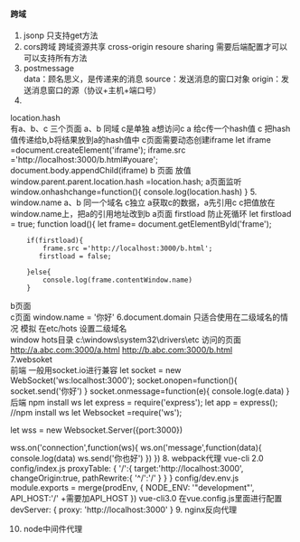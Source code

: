 #### 跨域
1. jsonp 只支持get方法
2. cors跨域 
 跨域资源共享 cross-origin resoure sharing 
 需要后端配置才可以 可以支持所有方法 
3.  postmessage  
data：顾名思义，是传递来的消息
source：发送消息的窗口对象
origin：发送消息窗口的源（协议+主机+端口号）
4. 
location.hash   
    有a、b、c 三个页面 
    a、b 同域  c是单独 
    a想访问c 
    a 给c传一个hash值 c 把hash值传递给b,b将结果放到a的hash值中
c页面需要动态创建iframe 
let iframe =document.createElement('iframe');
       iframe.src ='http://localhost:3000/b.html#youare';
       document.body.appendChild(iframe)
b 页面 放值   window.parent.parent.location.hash =location.hash;
a页面监听 
window.onhashchange=function(){
            console.log(location.hash)
        } 
5.  window.name 
   a、b 同一个域名 c独立
    a获取c的数据，a先引用c c把值放在window.name上，把a的引用地址改到b
   a页面 firstload 防止死循环
   let firstload = true; 
   function load(){
        let frame= document.getElementById('frame');
        
        if(firstload){
            frame.src ='http://localhost:3000/b.html';
           firstload = false; 

        }else{
            console.log(frame.contentWindow.name)
        }
b页面  
c页面    window.name = '你好'
6.document.domain 只适合使用在二级域名的情况 
 模拟 在etc/hots 设置二级域名   
 window hots目录 
 c:\windows\system32\drivers\etc 
  访问的页面 
  http://a.abc.com:3000/a.html  http://b.abc.com:3000/b.html  
7.websoket  
前端 一般用socket.io进行兼容 
let socket = new WebSocket('ws:localhost:3000');
    socket.onopen=function(){
        socket.send('你好')
    }
    socket.onmessage=function(e){
      console.log(e.data)
    }
后端  npm install ws
let express = require('express');
let app = express();
//npm install ws
let Websocket =require('ws');
<!-- 创建websoket服务器 -->
let wss = new Websocket.Server({port:3000})
<!-- 创建连接和发送消息 -->
wss.on('connection',function(ws){
    ws.on('message',function(data){
      console.log(data)
      ws.send('你也好')
    })
})
8. webpack代理 
    vue-cli 2.0 
    config/index.js 
    proxyTable: {
      '/':{
        target:'http://localhost:3000',
        changeOrigin:true,
        pathRewrite:{
          '^/':'/'
        }
      }
    }
    config/dev.env.js 
    module.exports = merge(prodEnv, {
      NODE_ENV: '"development"',
      API_HOST:'/'  +需要加API_HOST
   })
   vue-cli3.0 
   在vue.config.js里面进行配置
    devServer: {
       proxy: 'http://localhost:3000'
     }
9. nginx反向代理

10. node中间件代理 